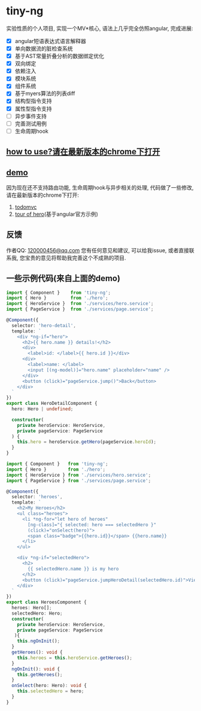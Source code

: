 # tiny-ng
实验性质的个人项目, 实现一个MV*核心, 语法上几乎完全仿照angular, 完成进展:
- [x] angular短语表达式语言解释器
- [x] 单向数据流的脏检查系统
- [x] 基于AST常量折叠分析的数据绑定优化
- [x] 双向绑定
- [x] 依赖注入
- [x] 模块系统
- [x] 组件系统
- [x] 基于myers算法的列表diff
- [x] 结构型指令支持
- [x] 属性型指令支持
- [ ] 异步事件支持
- [ ] 完善测试用例
- [ ] 生命周期hook

## [how to use?请在最新版本的chrome下打开](https://mr-haili.github.io/tiny-ng-demo/examples/how-to-use/how-to-use.html)

## [demo](https://github.com/Mr-haili/tiny-ng-demo/tree/gh-pages)
因为现在还不支持路由功能, 生命周期hook与异步相关的处理, 代码做了一些修改, 
请在最新版本的chrome下打开:
1. [todomvc](https://mr-haili.github.io/tiny-ng-demo/examples/todomvc/todomvc.html)
2. [tour of hero](https://mr-haili.github.io/tiny-ng-demo/examples/tour-of-heroes/main.html)(基于angular官方示例)

## 反馈
作者QQ: 120000456@qq.com
您有任何意见和建议, 可以给我issue, 或者直接联系我, 您宝贵的意见将帮助我完善这个不成熟的项目.


## 一些示例代码(来自上面的demo)
```typescript
import { Component }    from 'tiny-ng';
import { Hero }         from './hero';
import { HeroService }  from './services/hero.service';
import { PageService }  from './services/page.service';

@Component({
  selector: 'hero-detail',
  template: `
    <div *ng-if="hero">
      <h2>{{ hero.name }} details!</h2>
      <div>
        <label>id: </label>{{ hero.id }}</div>
      <div>
        <label>name: </label>
        <input [(ng-model)]="hero.name" placeholder="name" />
      </div>
      <button (click)="pageService.jump()">Back</button>
    </div>
  `
})
export class HeroDetailComponent {
  hero: Hero | undefined;

  constructor(
    private heroService: HeroService,
    private pageService: PageService
  ) {
    this.hero = heroService.getHero(pageService.heroId);
  }
}
```

```typescript
import { Component }   from 'tiny-ng';
import { Hero }        from './hero';
import { HeroService } from './services/hero.service';
import { PageService } from './services/page.service';

@Component({
  selector: 'heroes',
  template: `
    <h2>My Heroes</h2>
    <ul class="heroes">
      <li *ng-for="let hero of heroes"
        [ng-class]="{ selected: hero === selectedHero }"
        (click)="onSelect(hero)">
        <span class="badge">{{hero.id}}</span> {{hero.name}}
      </li>
    </ul>

    <div *ng-if="selectedHero">
      <h2>
        {{ selectedHero.name }} is my hero
      </h2>
      <button (click)="pageService.jumpHeroDetail(selectedHero.id)">View Details</button>
    </div>
  `
})
export class HeroesComponent {
  heroes: Hero[];
  selectedHero: Hero;
  constructor(
    private heroService: HeroService,
    private pageService: PageService
   ){
    this.ngOnInit();
  }
  getHeroes(): void {
    this.heroes = this.heroService.getHeroes();
  }
  ngOnInit(): void {
    this.getHeroes();
  }
  onSelect(hero: Hero): void {
    this.selectedHero = hero;
  }
}

```

